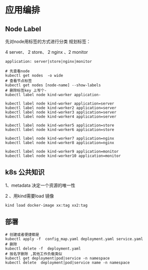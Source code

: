 # 应用编排

## Node Label

先对node用标签的方式进行分类 规划标签：

4 server、 2 store、 2 nginx 、2 monitor

```
application: server|store|nginx|monitor
```

```shell
# 先查看node
kubectl get nodes  -o wide
# 查看节点标签
kubectl get nodes [node-name] --show-labels 
# 删除标签key 上写个-
kubectl label node kind-worker application-

kubectl label node kind-worker application=server
kubectl label node kind-worker2 application=server
kubectl label node kind-worker3 application=server
kubectl label node kind-worker4 application=server

kubectl label node kind-worker5 application=store
kubectl label node kind-worker6 application=store

kubectl label node kind-worker7 application=nginx
kubectl label node kind-worker8 application=nginx

kubectl label node kind-worker9 application=monitor
kubectl label node kind-worker10 application=monitor
```

## k8s 公共知识

1、metadata 决定一个资源的唯一性

2 、用kind需要load 镜像

```shell
kind load docker-image xx:tag xx2:tag
```

## 部署

```shell
# 创建或者便捷都是
kubectl apply -f  config_map.yaml deployment.yaml service.yaml
# 删除
kubectl delete -f  deployment.yaml
# 按名字删除 ,其他工作负载类似
kubectl get deployment|pod|service -n namespace
kubectl delete  deployment|pod|service name -n namespace


```
